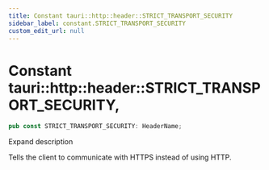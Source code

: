 ```yaml
---
title: Constant tauri::http::header::STRICT_TRANSPORT_SECURITY
sidebar_label: constant.STRICT_TRANSPORT_SECURITY
custom_edit_url: null
---
```


  # Constant tauri::http&#x3A;:header::STRICT_TRANSPORT_SECURITY,

```rs
pub const STRICT_TRANSPORT_SECURITY: HeaderName;
```

Expand description

Tells the client to communicate with HTTPS instead of using HTTP.
  